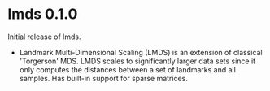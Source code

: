 # lmds 0.1.0

Initial release of lmds.
* Landmark Multi-Dimensional Scaling (LMDS) is an extension of classical 'Torgerson' MDS.
  LMDS scales to significantly larger data sets since it only computes the distances between
  a set of landmarks and all samples. Has built-in support for sparse matrices.

